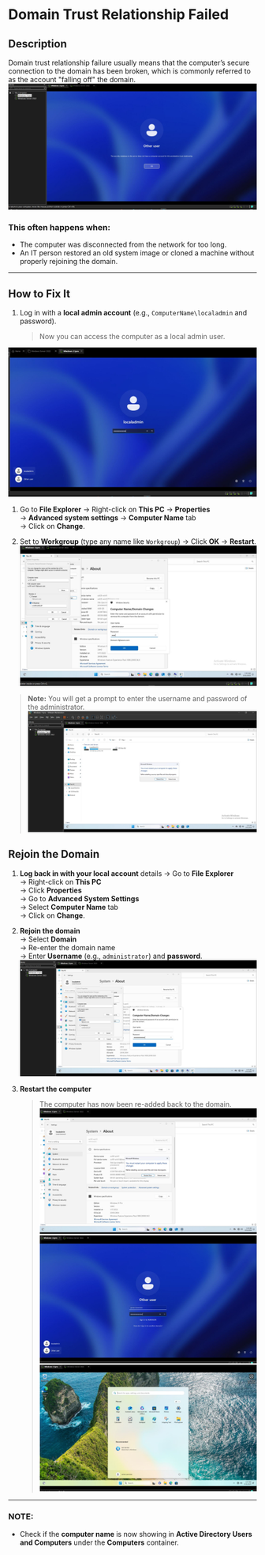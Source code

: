 # Domain Trust Relationship Failed

## Description
Domain trust relationship failure usually means that the computer’s secure connection to the domain has been broken, which is commonly referred to as the account "falling off" the domain.
![Screenshot](images/screenshot81.jpg)
### This often happens when:
- The computer was disconnected from the network for too long.
- An IT person restored an old system image or cloned a machine without properly rejoining the domain.

---
## How to Fix It

1. Log in with a **local admin account** (e.g., `ComputerName\localadmin` and password).
   > Now you can access the computer as a local admin user.

![Screenshot](images/screenshot133.jpg)
1. Go to **File Explorer** → Right-click on **This PC** → **Properties**  
   → **Advanced system settings** → **Computer Name** tab  
   → Click on **Change**.

3. Set to **Workgroup** (type any name like `Workgroup`) → Click **OK** → **Restart**.
![Screenshot](images/screenshot83.jpg)
> **Note:** You will get a prompt to enter the username and password of the administrator.
![Screenshot](images/screenshot85.jpg)
## Rejoin the Domain

1. **Log back in with your local account** details
   → Go to **File Explorer**  
   → Right-click on **This PC**  
   → Click **Properties**  
   → Go to **Advanced System Settings**  
   → Select **Computer Name** tab  
   → Click on **Change**.

2. **Rejoin the domain**  
   → Select **Domain**  
   → Re-enter the domain name  
   → Enter **Username** (e.g., `administrator`) and **password**.
![Screenshot](images/screenshot86.jpg)
3. **Restart the computer**  
   > The computer has now been re-added back to the domain.
![Screenshot](images/screenshot87.jpg)
![Screenshot](images/screenshot88.jpg)
![Screenshot](images/screenshot89.jpg)
---

### NOTE:
- Check if the **computer name** is now showing in **Active Directory Users and Computers** under the **Computers** container.
